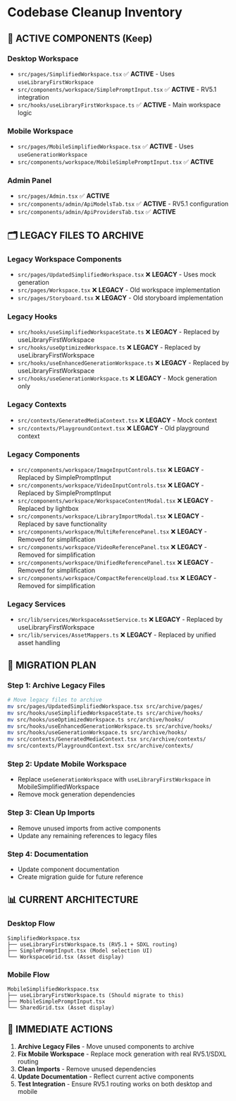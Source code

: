 # Codebase Cleanup Inventory

## 🎯 **ACTIVE COMPONENTS (Keep)**

### **Desktop Workspace**
- `src/pages/SimplifiedWorkspace.tsx` ✅ **ACTIVE** - Uses `useLibraryFirstWorkspace`
- `src/components/workspace/SimplePromptInput.tsx` ✅ **ACTIVE** - RV5.1 integration
- `src/hooks/useLibraryFirstWorkspace.ts` ✅ **ACTIVE** - Main workspace logic

### **Mobile Workspace**
- `src/pages/MobileSimplifiedWorkspace.tsx` ✅ **ACTIVE** - Uses `useGenerationWorkspace`
- `src/components/workspace/MobileSimplePromptInput.tsx` ✅ **ACTIVE**

### **Admin Panel**
- `src/pages/Admin.tsx` ✅ **ACTIVE**
- `src/components/admin/ApiModelsTab.tsx` ✅ **ACTIVE** - RV5.1 configuration
- `src/components/admin/ApiProvidersTab.tsx` ✅ **ACTIVE**

## 🗂️ **LEGACY FILES TO ARCHIVE**

### **Legacy Workspace Components**
- `src/pages/UpdatedSimplifiedWorkspace.tsx` ❌ **LEGACY** - Uses mock generation
- `src/pages/Workspace.tsx` ❌ **LEGACY** - Old workspace implementation
- `src/pages/Storyboard.tsx` ❌ **LEGACY** - Old storyboard implementation

### **Legacy Hooks**
- `src/hooks/useSimplifiedWorkspaceState.ts` ❌ **LEGACY** - Replaced by useLibraryFirstWorkspace
- `src/hooks/useOptimizedWorkspace.ts` ❌ **LEGACY** - Replaced by useLibraryFirstWorkspace
- `src/hooks/useEnhancedGenerationWorkspace.ts` ❌ **LEGACY** - Replaced by useLibraryFirstWorkspace
- `src/hooks/useGenerationWorkspace.ts` ❌ **LEGACY** - Mock generation only

### **Legacy Contexts**
- `src/contexts/GeneratedMediaContext.tsx` ❌ **LEGACY** - Mock context
- `src/contexts/PlaygroundContext.tsx` ❌ **LEGACY** - Old playground context

### **Legacy Components**
- `src/components/workspace/ImageInputControls.tsx` ❌ **LEGACY** - Replaced by SimplePromptInput
- `src/components/workspace/VideoInputControls.tsx` ❌ **LEGACY** - Replaced by SimplePromptInput
- `src/components/workspace/WorkspaceContentModal.tsx` ❌ **LEGACY** - Replaced by lightbox
- `src/components/workspace/LibraryImportModal.tsx` ❌ **LEGACY** - Replaced by save functionality
- `src/components/workspace/MultiReferencePanel.tsx` ❌ **LEGACY** - Removed for simplification
- `src/components/workspace/VideoReferencePanel.tsx` ❌ **LEGACY** - Removed for simplification
- `src/components/workspace/UnifiedReferencePanel.tsx` ❌ **LEGACY** - Removed for simplification
- `src/components/workspace/CompactReferenceUpload.tsx` ❌ **LEGACY** - Removed for simplification

### **Legacy Services**
- `src/lib/services/WorkspaceAssetService.ts` ❌ **LEGACY** - Replaced by useLibraryFirstWorkspace
- `src/lib/services/AssetMappers.ts` ❌ **LEGACY** - Replaced by unified asset handling

## 🔄 **MIGRATION PLAN**

### **Step 1: Archive Legacy Files**
```bash
# Move legacy files to archive
mv src/pages/UpdatedSimplifiedWorkspace.tsx src/archive/pages/
mv src/hooks/useSimplifiedWorkspaceState.ts src/archive/hooks/
mv src/hooks/useOptimizedWorkspace.ts src/archive/hooks/
mv src/hooks/useEnhancedGenerationWorkspace.ts src/archive/hooks/
mv src/hooks/useGenerationWorkspace.ts src/archive/hooks/
mv src/contexts/GeneratedMediaContext.tsx src/archive/contexts/
mv src/contexts/PlaygroundContext.tsx src/archive/contexts/
```

### **Step 2: Update Mobile Workspace**
- Replace `useGenerationWorkspace` with `useLibraryFirstWorkspace` in MobileSimplifiedWorkspace
- Remove mock generation dependencies

### **Step 3: Clean Up Imports**
- Remove unused imports from active components
- Update any remaining references to legacy files

### **Step 4: Documentation**
- Update component documentation
- Create migration guide for future reference

## 📊 **CURRENT ARCHITECTURE**

### **Desktop Flow**
```
SimplifiedWorkspace.tsx
├── useLibraryFirstWorkspace.ts (RV5.1 + SDXL routing)
├── SimplePromptInput.tsx (Model selection UI)
└── WorkspaceGrid.tsx (Asset display)
```

### **Mobile Flow**
```
MobileSimplifiedWorkspace.tsx
├── useLibraryFirstWorkspace.ts (Should migrate to this)
├── MobileSimplePromptInput.tsx
└── SharedGrid.tsx (Asset display)
```

## 🎯 **IMMEDIATE ACTIONS**

1. **Archive Legacy Files** - Move unused components to archive
2. **Fix Mobile Workspace** - Replace mock generation with real RV5.1/SDXL routing
3. **Clean Imports** - Remove unused dependencies
4. **Update Documentation** - Reflect current active components
5. **Test Integration** - Ensure RV5.1 routing works on both desktop and mobile
